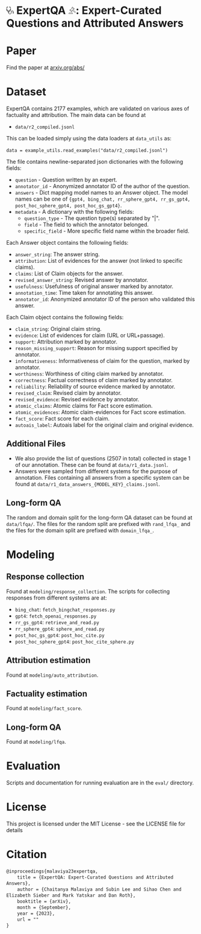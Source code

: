 # <img src="images/steth.png" alt="drawing" width="20"/> ExpertQA <img src="images/gavel.png" alt="drawing" width="20"/>: Expert-Curated Questions and Attributed Answers

# Paper
Find the paper at [arxiv.org/abs/](arxiv.org/abs/)

# Dataset

ExpertQA contains 2177 examples, which are validated on various axes of factuality and attribution. The main data can be found at 
* `data/r2_compiled.jsonl`

This can be loaded simply using the data loaders at `data_utils` as:

```data = example_utils.read_examples("data/r2_compiled.jsonl")```

The file contains newline-separated json dictionaries with the following fields:
* `question` - Question written by an expert.
* `annotator_id` - Anonymized annotator ID of the author of the question.
* `answers` - Dict mapping model names to an Answer object. The model names can be one of `{gpt4, bing_chat, rr_sphere_gpt4, rr_gs_gpt4, post_hoc_sphere_gpt4, post_hoc_gs_gpt4}`. 
* `metadata` - A dictionary with the following fields:
    * `question_type` - The question type(s) separated by "|".
    * `field` - The field to which the annotator belonged.
    * `specific_field` - More specific field name within the broader field.

Each Answer object contains the following fields:
* `answer_string`: The answer string.
* `attribution`: List of evidences for the answer (not linked to specific claims).
* `claims`: List of Claim objects for the answer.
* `revised_answer_string`: Revised answer by annotator.
* `usefulness`: Usefulness of original answer marked by annotator.
* `annotation_time`: Time taken for annotating this answer.
* `annotator_id`: Anonymized annotator ID of the person who validated this answer.

Each Claim object contains the following fields:
* `claim_string`: Original claim string.
* `evidence`: List of evidences for claim (URL or URL+passage).
* `support`: Attribution marked by annotator.
* `reason_missing_support`: Reason for missing support specified by annotator.
* `informativeness`: Informativeness of claim for the question, marked by annotator.
* `worthiness`: Worthiness of citing claim marked by annotator.
* `correctness`: Factual correctness of claim marked by annotator.
* `reliability`: Reliability of source evidence marked by annotator.
* `revised_claim`: Revised claim by annotator.
* `revised_evidence`: Revised evidence by annotator.
* `atomic_claims`: Atomic claims for Fact score estimation.
* `atomic_evidences`: Atomic claim-evidences for Fact score estimation.
* `fact_score`: Fact score for each claim.
* `autoais_label`: Autoais label for the original claim and original evidence.

## Additional Files

* We also provide the list of questions (2507 in total) collected in stage 1 of our annotation. These can be found at `data/r1_data.jsonl`.
* Answers were sampled from different systems for the purpose of annotation. Files containing all answers from a specific system can be found at `data/r1_data_answers_{MODEL_KEY}_claims.jsonl`.

## Long-form QA

The random and domain split for the long-form QA dataset can be found at `data/lfqa/`. The files for the random split are prefixed with `rand_lfqa_` and the files for the domain split are prefixed with `domain_lfqa_`.

# Modeling

## Response collection

Found at `modeling/response_collection`. The scripts for collecting responses from different systems are at:
* `bing_chat`: `fetch_bingchat_responses.py`
* `gpt4`: `fetch_openai_responses.py`
* `rr_gs_gpt4`: `retrieve_and_read.py`
* `rr_sphere_gpt4`: `sphere_and_read.py`
* `post_hoc_gs_gpt4`: `post_hoc_cite.py`
* `post_hoc_sphere_gpt4`: `post_hoc_cite_sphere.py`

## Attribution estimation

Found at `modeling/auto_attribution`.

## Factuality estimation

Found at `modeling/fact_score`.

## Long-form QA

Found at `modeling/lfqa`.

# Evaluation

Scripts and documentation for running evaluation are in the `eval/` directory.

# License
This project is licensed under the MIT License - see the LICENSE file for details

# Citation
```
@inproceedings{malaviya23expertqa,
    title = {ExpertQA: Expert-Curated Questions and Attributed Answers},
    author = {Chaitanya Malaviya and Subin Lee and Sihao Chen and Elizabeth Sieber and Mark Yatskar and Dan Roth},
    booktitle = {arXiv},
    month = {September},
    year = {2023},
    url = ""
}
```